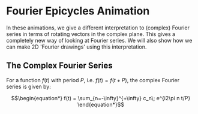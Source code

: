 # Fourier Epicycles Animation
In these animations, we give a different interpretation to (complex) Fourier series in terms of rotating vectors in the complex plane. This gives a completely new way of looking at Fourier series. We will also show how we can make 2D 'Fourier drawings' using this interpretation. 

## The Complex Fourier Series
For a function $f(t)$ with period $P$, i.e. $f(t) = f(t+P)$, the complex Fourier series is given by:
```math
\begin{equation*}
    f(t) = \sum_{n=-\infty}^{+\infty} c_n\; e^{i2\pi n t/P}
\end{equation*}
```